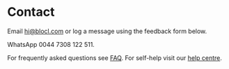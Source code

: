 Contact
=======
Email <hi@blocl.com> or log a message using the feedback form below.

WhatsApp 0044 7308 122 511.

For frequently asked questions see [FAQ](help/faq).
For self-help visit our [help centre](help).

